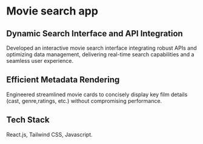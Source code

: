 # Movie search app

##  Dynamic Search Interface and API Integration
Developed an interactive movie search interface integrating robust APIs and optimizing data management, delivering real-time search capabilities and a seamless user experience.

## Efficient Metadata Rendering
Engineered streamlined movie cards to concisely display key film details (cast, genre,ratings, etc.) without compromising performance.

## Tech Stack
 React.js, Tailwind CSS, Javascript.
